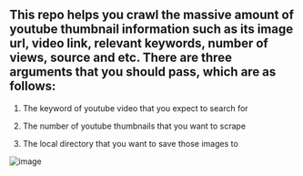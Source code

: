 <h2> This repo helps you crawl the massive amount of youtube thumbnail information such as its image url, video link, relevant keywords, number of views, source and etc. There are three arguments that you should pass, which are as follows: </h2>

1. The keyword of youtube video that you expect to search for

2. The number of youtube thumbnails that you want to scrape

3. The local directory that you want to save those images to

![image](https://user-images.githubusercontent.com/30963732/232191098-e08342ec-bb3e-4eaf-a913-d75063deb15a.png)

